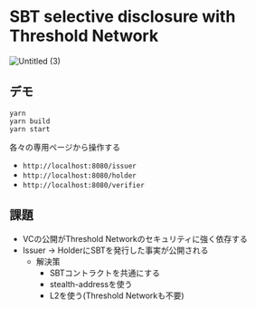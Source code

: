 # SBT selective disclosure with Threshold Network

![Untitled (3)](https://user-images.githubusercontent.com/5776910/222158420-84c18e3f-47f7-43ca-8cae-820e8be4e9de.jpg)

## デモ

```
yarn
yarn build
yarn start
```

各々の専用ページから操作する
* `http://localhost:8080/issuer`
* `http://localhost:8080/holder`
* `http://localhost:8080/verifier`

## 課題

* VCの公開がThreshold Networkのセキュリティに強く依存する
* Issuer -> HolderにSBTを発行した事実が公開される
  * 解決策
    * SBTコントラクトを共通にする
    * stealth-addressを使う
    * L2を使う(Threshold Networkも不要)